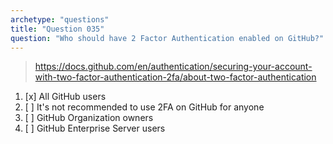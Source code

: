```yaml
---
archetype: "questions"
title: "Question 035"
question: "Who should have 2 Factor Authentication enabled on GitHub?"
---
```



> https://docs.github.com/en/authentication/securing-your-account-with-two-factor-authentication-2fa/about-two-factor-authentication
1. [x] All GitHub users
1. [ ] It's not recommended to use 2FA on GitHub for anyone
1. [ ] GitHub Organization owners
1. [ ] GitHub Enterprise Server users
